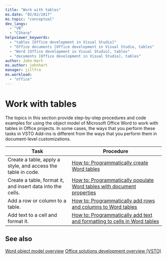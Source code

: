 ```yaml
---
title: "Work with tables"
ms.date: "02/02/2017"
ms.topic: "conceptual"
dev_langs:
  - "VB"
  - "CSharp"
helpviewer_keywords:
  - "tables [Office development in Visual Studio]"
  - "Office documents [Office development in Visual Studio, tables"
  - "Word [Office development in Visual Studio], tables"
  - "documents [Office development in Visual Studio], tables"
author: John-Hart
ms.author: johnhart
manager: jillfra
ms.workload:
  - "office"
---
```

# Work with tables
  The topics in this section provide step-by-step procedures and code examples for using the object model of Microsoft Office Word to work with tables in Office projects. In some cases, the ways that you perform these tasks in VSTO Add-ins is different from the ways that you perform them in document-level customizations.

|Task|Procedure|
|----------|---------------|
|Create a table, apply a style, and access the table in code.|[How to: Programmatically create Word tables](../vsto/how-to-programmatically-create-word-tables.md)|
|Create a table, format it, and insert data into the cells.|[How to: Programmatically populate Word tables with document properties](../vsto/how-to-programmatically-populate-word-tables-with-document-properties.md)|
|Add a row or column to a table.|[How to: Programmatically add rows and columns to Word tables](../vsto/how-to-programmatically-add-rows-and-columns-to-word-tables.md)|
|Add text to a cell and format it.|[How to: Programmatically add text and formatting to cells in Word tables](../vsto/how-to-programmatically-add-text-and-formatting-to-cells-in-word-tables.md)|

## See also
 [Word object model overview](../vsto/word-object-model-overview.md)
 [Office solutions development overview &#40;VSTO&#41;](../vsto/office-solutions-development-overview-vsto.md)
